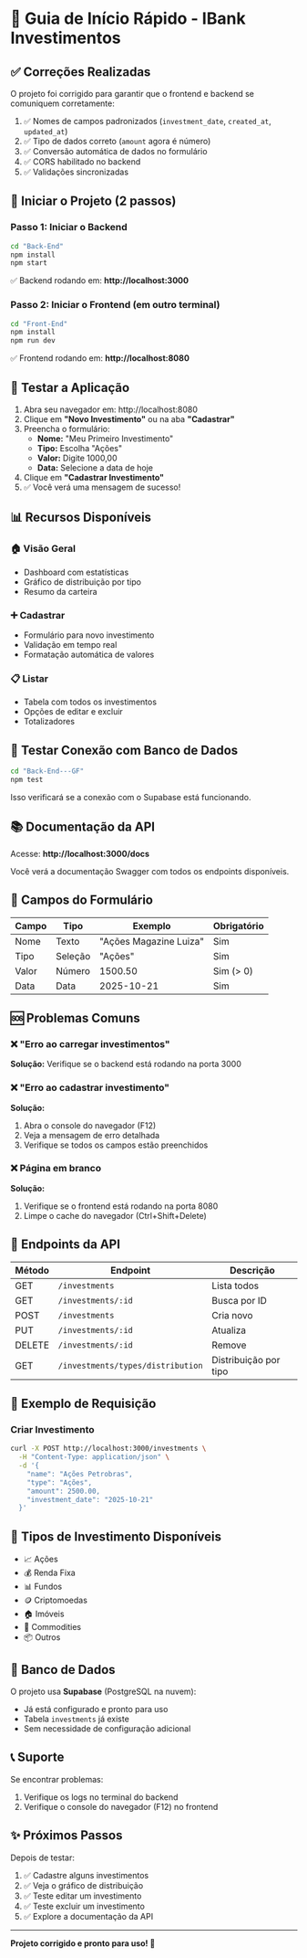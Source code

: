 # 🚀 Guia de Início Rápido - IBank Investimentos

## ✅ Correções Realizadas
O projeto foi corrigido para garantir que o frontend e backend se comuniquem corretamente:

1. ✅ Nomes de campos padronizados (`investment_date`, `created_at`, `updated_at`)
2. ✅ Tipo de dados correto (`amount` agora é número)
3. ✅ Conversão automática de dados no formulário
4. ✅ CORS habilitado no backend
5. ✅ Validações sincronizadas

## 🎯 Iniciar o Projeto (2 passos)

### Passo 1: Iniciar o Backend
```bash
cd "Back-End"
npm install
npm start
```
✅ Backend rodando em: **http://localhost:3000**

### Passo 2: Iniciar o Frontend (em outro terminal)
```bash
cd "Front-End"
npm install
npm run dev
```
✅ Frontend rodando em: **http://localhost:8080**

## 🧪 Testar a Aplicação

1. Abra seu navegador em: http://localhost:8080
2. Clique em **"Novo Investimento"** ou na aba **"Cadastrar"**
3. Preencha o formulário:
   - **Nome:** "Meu Primeiro Investimento"
   - **Tipo:** Escolha "Ações"
   - **Valor:** Digite 1000,00
   - **Data:** Selecione a data de hoje
4. Clique em **"Cadastrar Investimento"**
5. ✅ Você verá uma mensagem de sucesso!

## 📊 Recursos Disponíveis

### 🏠 Visão Geral
- Dashboard com estatísticas
- Gráfico de distribuição por tipo
- Resumo da carteira

### ➕ Cadastrar
- Formulário para novo investimento
- Validação em tempo real
- Formatação automática de valores

### 📋 Listar
- Tabela com todos os investimentos
- Opções de editar e excluir
- Totalizadores

## 🔧 Testar Conexão com Banco de Dados

```bash
cd "Back-End---GF"
npm test
```

Isso verificará se a conexão com o Supabase está funcionando.

## 📚 Documentação da API

Acesse: **http://localhost:3000/docs**

Você verá a documentação Swagger com todos os endpoints disponíveis.

## 🎨 Campos do Formulário

| Campo | Tipo | Exemplo | Obrigatório |
|-------|------|---------|-------------|
| Nome | Texto | "Ações Magazine Luiza" | Sim |
| Tipo | Seleção | "Ações" | Sim |
| Valor | Número | 1500.50 | Sim (> 0) |
| Data | Data | 2025-10-21 | Sim |

## 🆘 Problemas Comuns

### ❌ "Erro ao carregar investimentos"
**Solução:** Verifique se o backend está rodando na porta 3000

### ❌ "Erro ao cadastrar investimento"
**Solução:** 
1. Abra o console do navegador (F12)
2. Veja a mensagem de erro detalhada
3. Verifique se todos os campos estão preenchidos

### ❌ Página em branco
**Solução:** 
1. Verifique se o frontend está rodando na porta 8080
2. Limpe o cache do navegador (Ctrl+Shift+Delete)

## 📱 Endpoints da API

| Método | Endpoint | Descrição |
|--------|----------|-----------|
| GET | `/investments` | Lista todos |
| GET | `/investments/:id` | Busca por ID |
| POST | `/investments` | Cria novo |
| PUT | `/investments/:id` | Atualiza |
| DELETE | `/investments/:id` | Remove |
| GET | `/investments/types/distribution` | Distribuição por tipo |

## 🎯 Exemplo de Requisição

### Criar Investimento
```bash
curl -X POST http://localhost:3000/investments \
  -H "Content-Type: application/json" \
  -d '{
    "name": "Ações Petrobras",
    "type": "Ações",
    "amount": 2500.00,
    "investment_date": "2025-10-21"
  }'
```

## 🌟 Tipos de Investimento Disponíveis

- 📈 Ações
- 💰 Renda Fixa
- 📊 Fundos
- 🪙 Criptomoedas
- 🏠 Imóveis
- 🥇 Commodities
- 📦 Outros

## 🔐 Banco de Dados

O projeto usa **Supabase** (PostgreSQL na nuvem):
- Já está configurado e pronto para uso
- Tabela `investments` já existe
- Sem necessidade de configuração adicional

## 📞 Suporte

Se encontrar problemas:
1. Verifique os logs no terminal do backend
2. Verifique o console do navegador (F12) no frontend

## ✨ Próximos Passos

Depois de testar:
1. ✅ Cadastre alguns investimentos
2. ✅ Veja o gráfico de distribuição
3. ✅ Teste editar um investimento
4. ✅ Teste excluir um investimento
5. ✅ Explore a documentação da API

---

**Projeto corrigido e pronto para uso! 🎉**

